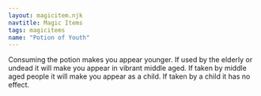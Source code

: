 ```yaml
---
layout: magicitem.njk
navtitle: Magic Items
tags: magicitems
name: "Potion of Youth"
---
```

Consuming the potion makes you appear younger. If used by the elderly or undead it will make you appear in vibrant middle aged. If taken by middle aged people it will make you appear as a child. If taken by a child it has no effect.
